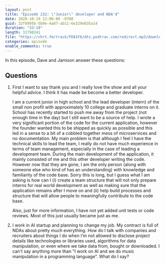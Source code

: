```yaml
---
layout: post
title: "Episode 232: \"Junior\" developer and NDA'd"
date: 2020-10-19 12:00:00 -0700
guid: 32f8995b-5b9e-4a07-ab11-6e329e035a14
duration: "33:10"
length: 31798241
file: "https://chrt.fm/track/FD81F6/dts.podtrac.com/redirect.mp3/download.softskills.audio/sse-232.mp3"
categories: episode
enable_comments: true
---
```


In this episode, Dave and Jamison answer these questions:

## Questions

1. First I want to say thank you and I really love the show and all your helpful advice. I think it has made be become a better developer.
   
   I am a current junior in high school and the lead developer (intern) of the small non profit with approximately 10 college and graduate interns on it. School has recently started to push me away from the project (not enough time in the day) but I still want to be a source of help. I wrote a very significant portion of the code for the current application, however the founder wanted this to be shipped as quickly as possible and this led in a sense to a bit of a cobbled together mess of microservices and no documentation. My main problem is that although I feel I have the technical skills to lead the team, I really do not have much experience in terms of team management, especially in the case of leading a development team. During the main development of the application, it mainly consisted of me and this other developer writing the code. However now that they are gone, I am the only person (along with someone else who kind of has an understanding) with knowledge and familiarity of the code base. Sorry this is long, but I guess what I am asking is how can I (i) create a team structure that will not only prepare interns for real world development as well as making sure that the application remains after I move on and (ii) help build processes and structure that will allow people to meaningfully contribute to the code base.
   
   Also, just for more information, I have not yet added unit tests or code reviews. Most of this just usually became just as me.


2. I work in AI startup and planning to change my job. My contract is full of NDAs about pretty much everything. How do I talk with companies and recruiters about things I do when I'm not allowed to disclose project details like technologies or libraries used, algorithms for data manipulation, or even where we take data from, bought or downloaded. I can't say anything more than "I work on AI and we do music manipulation in a programming language". What do I say?
